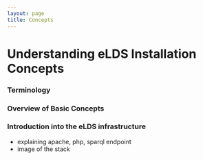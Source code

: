 ```yaml
---
layout: page
title: Concepts
---
```


# Understanding eLDS Installation Concepts

### Terminology
### Overview of Basic Concepts
### Introduction into the eLDS infrastructure
- explaining apache, php, sparql endpoint
- image of the stack
